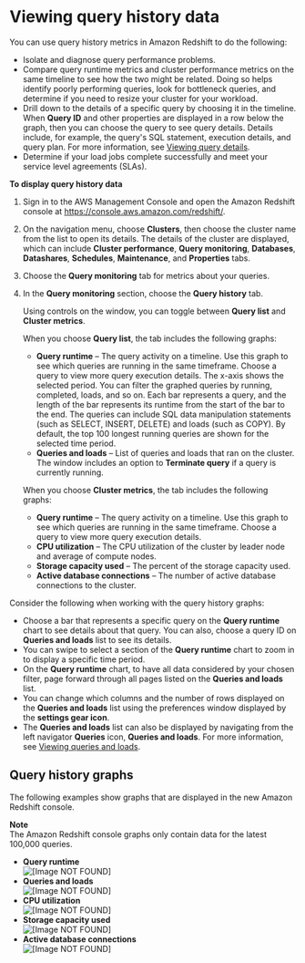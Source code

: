 # Viewing query history data<a name="performance-metrics-query-history"></a>

You can use query history metrics in Amazon Redshift to do the following:
+ Isolate and diagnose query performance problems\. 
+ Compare query runtime metrics and cluster performance metrics on the same timeline to see how the two might be related\. Doing so helps identify poorly performing queries, look for bottleneck queries, and determine if you need to resize your cluster for your workload\.
+ Drill down to the details of a specific query by choosing it in the timeline\. When **Query ID** and other properties are displayed in a row below the graph, then you can choose the query to see query details\. Details include, for example, the query's SQL statement, execution details, and query plan\. For more information, see [Viewing query details](performance-metrics-query-execution-details.md)\.
+ Determine if your load jobs complete successfully and meet your service level agreements \(SLAs\)\. 

**To display query history data**

1. Sign in to the AWS Management Console and open the Amazon Redshift console at [https://console\.aws\.amazon\.com/redshift/](https://console.aws.amazon.com/redshift/)\.

1. On the navigation menu, choose **Clusters**, then choose the cluster name from the list to open its details\. The details of the cluster are displayed, which can include **Cluster performance**, **Query monitoring**, **Databases**, **Datashares**, **Schedules**, **Maintenance**, and **Properties** tabs\. 

1. Choose the **Query monitoring** tab for metrics about your queries\. 

1. In the **Query monitoring** section, choose the **Query history** tab\. 

   Using controls on the window, you can toggle between **Query list** and **Cluster metrics**\. 

   When you choose **Query list**, the tab includes the following graphs: 
   + **Query runtime** – The query activity on a timeline\. Use this graph to see which queries are running in the same timeframe\. Choose a query to view more query execution details\. The x\-axis shows the selected period\. You can filter the graphed queries by running, completed, loads, and so on\. Each bar represents a query, and the length of the bar represents its runtime from the start of the bar to the end\. The queries can include SQL data manipulation statements \(such as SELECT, INSERT, DELETE\) and loads \(such as COPY\)\. By default, the top 100 longest running queries are shown for the selected time period\. 
   + **Queries and loads** – List of queries and loads that ran on the cluster\. The window includes an option to **Terminate query** if a query is currently running\. 

   When you choose **Cluster metrics**, the tab includes the following graphs: 
   + **Query runtime** – The query activity on a timeline\. Use this graph to see which queries are running in the same timeframe\. Choose a query to view more query execution details\. 
   + **CPU utilization** – The CPU utilization of the cluster by leader node and average of compute nodes\. 
   + **Storage capacity used** – The percent of the storage capacity used\. 
   + **Active database connections** – The number of active database connections to the cluster\. 

Consider the following when working with the query history graphs:
+ Choose a bar that represents a specific query on the **Query runtime** chart to see details about that query\. You can also, choose a query ID on **Queries and loads** list to see its details\. 
+ You can swipe to select a section of the **Query runtime** chart to zoom in to display a specific time period\. 
+ On the **Query runtime** chart, to have all data considered by your chosen filter, page forward through all pages listed on the **Queries and loads** list\. 
+ You can change which columns and the number of rows displayed on the **Queries and loads** list using the preferences window displayed by the **settings gear icon**\. 
+ The **Queries and loads** list can also be displayed by navigating from the left navigator **Queries** icon, **Queries and loads**\. For more information, see [Viewing queries and loads](performance-metrics-queries.md)\. 

## Query history graphs<a name="performance-metrics-query-history-examples"></a>

The following examples show graphs that are displayed in the new Amazon Redshift console\. 

**Note**  
The Amazon Redshift console graphs only contain data for the latest 100,000 queries\. 
+ **Query runtime**   
![\[Image NOT FOUND\]](http://docs.aws.amazon.com/redshift/latest/mgmt/images/query-history-query-runtime.png)
+ **Queries and loads**   
![\[Image NOT FOUND\]](http://docs.aws.amazon.com/redshift/latest/mgmt/images/query-history-queries-and-loads.png)
+ **CPU utilization**   
![\[Image NOT FOUND\]](http://docs.aws.amazon.com/redshift/latest/mgmt/images/query-history-cpu-utilization.png)
+ **Storage capacity used**   
![\[Image NOT FOUND\]](http://docs.aws.amazon.com/redshift/latest/mgmt/images/query-history-storage-capacity-used.png)
+ **Active database connections**   
![\[Image NOT FOUND\]](http://docs.aws.amazon.com/redshift/latest/mgmt/images/query-history-active-database-connections.png)